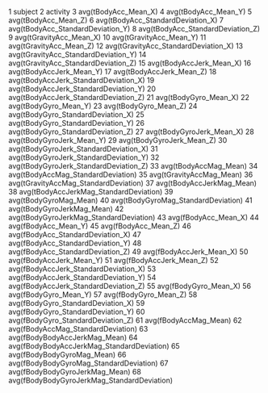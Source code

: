 1 subject
2 activity
3 avg(tBodyAcc_Mean_X)
4 avg(tBodyAcc_Mean_Y)
5 avg(tBodyAcc_Mean_Z)
6 avg(tBodyAcc_StandardDeviation_X)
7 avg(tBodyAcc_StandardDeviation_Y)
8 avg(tBodyAcc_StandardDeviation_Z)
9 avg(tGravityAcc_Mean_X)
10 avg(tGravityAcc_Mean_Y)
11 avg(tGravityAcc_Mean_Z)
12 avg(tGravityAcc_StandardDeviation_X)
13 avg(tGravityAcc_StandardDeviation_Y)
14 avg(tGravityAcc_StandardDeviation_Z)
15 avg(tBodyAccJerk_Mean_X)
16 avg(tBodyAccJerk_Mean_Y)
17 avg(tBodyAccJerk_Mean_Z)
18 avg(tBodyAccJerk_StandardDeviation_X)
19 avg(tBodyAccJerk_StandardDeviation_Y)
20 avg(tBodyAccJerk_StandardDeviation_Z)
21 avg(tBodyGyro_Mean_X)
22 avg(tBodyGyro_Mean_Y)
23 avg(tBodyGyro_Mean_Z)
24 avg(tBodyGyro_StandardDeviation_X)
25 avg(tBodyGyro_StandardDeviation_Y)
26 avg(tBodyGyro_StandardDeviation_Z)
27 avg(tBodyGyroJerk_Mean_X)
28 avg(tBodyGyroJerk_Mean_Y)
29 avg(tBodyGyroJerk_Mean_Z)
30 avg(tBodyGyroJerk_StandardDeviation_X)
31 avg(tBodyGyroJerk_StandardDeviation_Y)
32 avg(tBodyGyroJerk_StandardDeviation_Z)
33 avg(tBodyAccMag_Mean)
34 avg(tBodyAccMag_StandardDeviation)
35 avg(tGravityAccMag_Mean)
36 avg(tGravityAccMag_StandardDeviation)
37 avg(tBodyAccJerkMag_Mean)
38 avg(tBodyAccJerkMag_StandardDeviation)
39 avg(tBodyGyroMag_Mean)
40 avg(tBodyGyroMag_StandardDeviation)
41 avg(tBodyGyroJerkMag_Mean)
42 avg(tBodyGyroJerkMag_StandardDeviation)
43 avg(fBodyAcc_Mean_X)
44 avg(fBodyAcc_Mean_Y)
45 avg(fBodyAcc_Mean_Z)
46 avg(fBodyAcc_StandardDeviation_X)
47 avg(fBodyAcc_StandardDeviation_Y)
48 avg(fBodyAcc_StandardDeviation_Z)
49 avg(fBodyAccJerk_Mean_X)
50 avg(fBodyAccJerk_Mean_Y)
51 avg(fBodyAccJerk_Mean_Z)
52 avg(fBodyAccJerk_StandardDeviation_X)
53 avg(fBodyAccJerk_StandardDeviation_Y)
54 avg(fBodyAccJerk_StandardDeviation_Z)
55 avg(fBodyGyro_Mean_X)
56 avg(fBodyGyro_Mean_Y)
57 avg(fBodyGyro_Mean_Z)
58 avg(fBodyGyro_StandardDeviation_X)
59 avg(fBodyGyro_StandardDeviation_Y)
60 avg(fBodyGyro_StandardDeviation_Z)
61 avg(fBodyAccMag_Mean)
62 avg(fBodyAccMag_StandardDeviation)
63 avg(fBodyBodyAccJerkMag_Mean)
64 avg(fBodyBodyAccJerkMag_StandardDeviation)
65 avg(fBodyBodyGyroMag_Mean)
66 avg(fBodyBodyGyroMag_StandardDeviation)
67 avg(fBodyBodyGyroJerkMag_Mean)
68 avg(fBodyBodyGyroJerkMag_StandardDeviation)